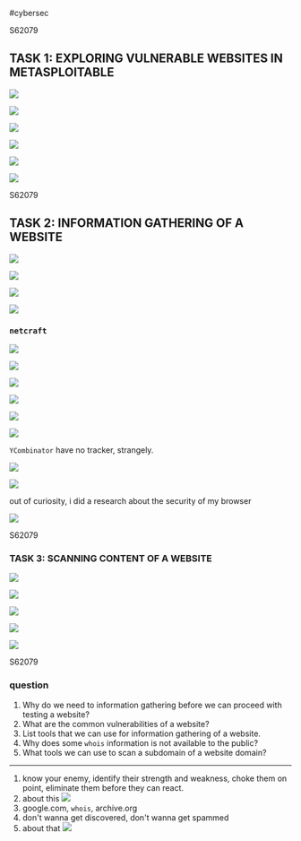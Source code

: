 #cybersec

<div style="page-break-before: always">S62079</div>

## TASK 1: EXPLORING VULNERABLE WEBSITES IN METASPLOITABLE

![](20231219172548.png)

![](20231219172927.png)

![](20231219173129.png)

![](20231219173232.png)

![](20231219173446.png)

![](20231219173557.png)

<div style="page-break-before: always">S62079</div>

## TASK 2: INFORMATION GATHERING OF A WEBSITE

![](20231219173901.png)

![](20231219174002.png)

![](20231219174036.png)

![](20231219174150.png)

### `netcraft`

![](20231219174457.png)

![](20231219174533.png)

![](20231219174627.png)

![](20231219174653.png)

![](20231219174728.png)

![](20231219174757.png)

`YCombinator` have no tracker, strangely. 

![](20231219174908.png)

![](20231219174930.png)

out of curiosity, i did a research about the security of my browser

![](20231219175647.png)

<div style="page-break-before: always">S62079</div>

### TASK 3: SCANNING CONTENT OF A WEBSITE

![](20231219175836.png)

![](20231219180009.png)

![](20231219180122.png)

![](20231219180211.png)

![](20231219180332.png)

<div style="page-break-before: always">S62079</div>

### question

1. Why do we need to information gathering before we can proceed with testing a website? 
2. What are the common vulnerabilities of a website? 
3. List tools that we can use for information gathering of a website. 
4. Why does some `whois` information is not available to the public? 
5. What tools we can use to scan a subdomain of a website domain?

--- 

1. know your enemy, identify their strength and weakness, choke them on point, eliminate them before they can react. 
2. about this ![](20231219180553.png)
3. google.com, `whois`, archive.org
4. don't wanna get discovered, don't wanna get spammed
5. about that ![](20231219180844.png)
